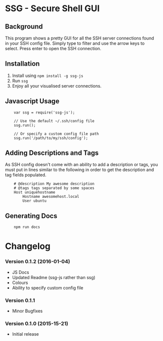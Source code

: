 # SSG - Secure Shell GUI

## Background
This program shows a pretty GUI for all the SSH server connections found in your SSH config file.
Simply type to filter and use the arrow keys to select. Press enter to open the SSH connection.

## Installation
1. Install using `npm install -g ssg-js`
2. Run ``ssg`` 
3. Enjoy all your visualised server connections.

## Javascript Usage
```
	var ssg = require('ssg-js');

	// Use the default ~/.ssh/config file
	ssg.run();

	// Or specify a custom config file path
	ssg.run('/path/to/my/ssh/config');
```

## Adding Descriptions and Tags
As SSH config doesn't come with an ability to add a description or tags, you must put in lines similar to the following in order to get the description and tag fields populated.

```
	# @description My awesome description
	# @tags tags separated by some spaces
	Host uniquehostname
		Hostname awesomehost.local
		User ubuntu
```

## Generating Docs

```
	npm run docs
```

# Changelog

### Version 0.1.2 (2016-01-04)
* JS Docs
* Updated Readme (ssg-js rather than ssg)
* Colours
* Ability to specify custom config file

### Version 0.1.1
* Minor Bugfixes

### Version 0.1.0 (2015-15-21)
* Initial release
